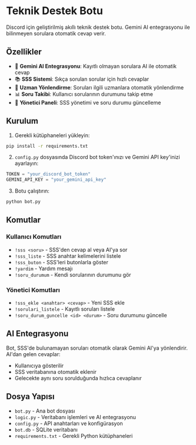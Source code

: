 # Teknik Destek Botu

Discord için geliştirilmiş akıllı teknik destek botu. Gemini AI entegrasyonu ile bilinmeyen sorulara otomatik cevap verir.

## Özellikler

- 🤖 **Gemini AI Entegrasyonu**: Kayıtlı olmayan sorulara AI ile otomatik cevap
- 📚 **SSS Sistemi**: Sıkça sorulan sorular için hızlı cevaplar
- 👥 **Uzman Yönlendirme**: Soruları ilgili uzmanlara otomatik yönlendirme
- 📊 **Soru Takibi**: Kullanıcı sorularının durumunu takip etme
- 🔧 **Yönetici Paneli**: SSS yönetimi ve soru durumu güncelleme

## Kurulum

1. Gerekli kütüphaneleri yükleyin:
```bash
pip install -r requirements.txt
```

2. `config.py` dosyasında Discord bot token'ınızı ve Gemini API key'inizi ayarlayın:
```python
TOKEN = "your_discord_bot_token"
GEMINI_API_KEY = "your_gemini_api_key"
```

3. Botu çalıştırın:
```bash
python bot.py
```

## Komutlar

### Kullanıcı Komutları
- `!sss <soru>` - SSS'den cevap al veya AI'ya sor
- `!sss_liste` - SSS anahtar kelimelerini listele
- `!sss_buton` - SSS'leri butonlarla göster
- `!yardim` - Yardım mesajı
- `!soru_durumum` - Kendi sorularının durumunu gör

### Yönetici Komutları
- `!sss_ekle <anahtar> <cevap>` - Yeni SSS ekle
- `!sorulari_listele` - Kayıtlı soruları listele
- `!soru_durum_guncelle <id> <durum>` - Soru durumunu güncelle

## AI Entegrasyonu

Bot, SSS'de bulunamayan soruları otomatik olarak Gemini AI'ya yönlendirir. AI'dan gelen cevaplar:
- Kullanıcıya gösterilir
- SSS veritabanına otomatik eklenir
- Gelecekte aynı soru sorulduğunda hızlıca cevaplanır

## Dosya Yapısı

- `bot.py` - Ana bot dosyası
- `logic.py` - Veritabanı işlemleri ve AI entegrasyonu
- `config.py` - API anahtarları ve konfigürasyon
- `bot.db` - SQLite veritabanı
- `requirements.txt` - Gerekli Python kütüphaneleri

